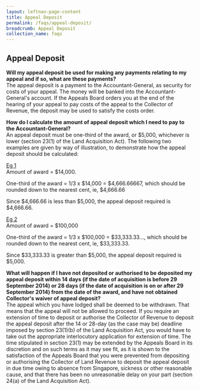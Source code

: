 ```yaml
---
layout: leftnav-page-content
title: Appeal Deposit
permalink: /faqs/appeal-deposit/
breadcrumb: Appeal Deposit
collection_name: faqs
---
```


Appeal Deposit
---
**Will my appeal deposit be used for making any payments relating to my appeal and if so, what are these payments?**
<br>
The appeal deposit is a payment to the Accountant-General, as security for costs of your appeal.  The money will be banked into the Accountant-General's account.  If the Appeals Board orders you at the end of the hearing of your appeal to pay costs of the appeal to the Collector of Revenue, the deposit may be used to satisfy the costs order.

**How do I calculate the amount of appeal deposit which I need to pay to the Accountant-General?**
<br>
An appeal deposit must be one-third of the award, or $5,000, whichever is lower (section 23(1) of the Land Acquisition Act).  The following two examples are given by way of illustration, to demonstrate how the appeal deposit should be calculated:

<u>Eg 1</u>
<br>
Amount of award = $14,000.

One-third of the award = 1/3 x $14,000 = $4,666.66667, which should be rounded down to the nearest cent, ie, $4,666.66

Since $4,666.66 is less than $5,000, the appeal deposit required is $4,666.66.

<u>Eg 2</u>
<br>
Amount of award = $100,000

One-third of the award = 1/3 x $100,000 = $33,333.33..., which should be rounded down to the nearest cent, ie, $33,333.33.

Since $33,333.33 is greater than $5,000, the appeal deposit required is $5,000.

**What will happen if I have not deposited or authorised to be deposited my appeal deposit within 14 days (if the date of acquisition is before 29 September 2014) or 28 days (if the date of acquisition is on or after 29 September 2014) from the date of the award, and have not obtained Collector's waiver of appeal deposit?**
<br>
The appeal which you have lodged shall be deemed to be withdrawn. That means that the appeal will not be allowed to proceed. If you require an extension of time to deposit or authorise the Collector of Revenue to deposit the appeal deposit after the 14 or 28-day (as the case may be) deadline imposed by section 23(1)(b) of the Land Acquisition Act, you would have to take out the appropriate interlocutory application for extension of time. The time stipulated in section 23(1) may be extended by the Appeals Board in its discretion and on such terms as it may see fit, as it is shown to the satisfaction of the Appeals Board that you were prevented from depositing or authorising the Collector of Land Revenue to deposit the appeal deposit in due time owing to absence from Singapore, sickness or other reasonable cause, and that there has been no unreasonable delay on your part (section 24(a) of the Land Acquisition Act).

